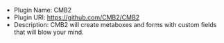  * Plugin Name:  CMB2
 * Plugin URI:   https://github.com/CMB2/CMB2
 * Description:  CMB2 will create metaboxes and forms with custom fields that will blow your mind.